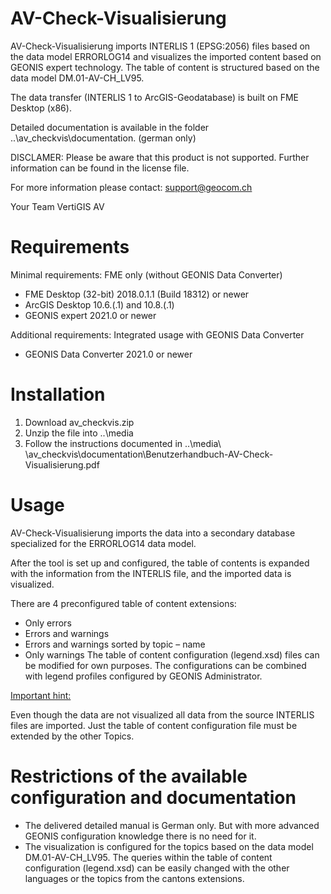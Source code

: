 # AV-Check-Visualisierung 
AV-Check-Visualisierung imports INTERLIS 1 (EPSG:2056) files based on the data model ERRORLOG14 and visualizes the imported content based on GEONIS expert technology. The table of content is structured based on the data model DM.01-AV-CH_LV95.

The data transfer (INTERLIS 1 to ArcGIS-Geodatabase) is built on FME Desktop (x86).

Detailed documentation is available in the folder ..\av_checkvis\documentation. (german only)

DISCLAMER: Please be aware that this product is not supported. Further information can be found in the license file.

For more information please contact: support@geocom.ch

Your Team VertiGIS AV

# Requirements
Minimal requirements: FME only (without GEONIS Data Converter)
* FME Desktop (32-bit) 2018.0.1.1 (Build 18312) or newer
* ArcGIS Desktop 10.6.(.1) and 10.8.(.1)
* GEONIS expert 2021.0 or newer

Additional requirements: Integrated usage with GEONIS Data Converter 
* GEONIS Data Converter 2021.0 or newer

# Installation

1.	Download av_checkvis.zip
2.	Unzip the file into ..\media
3.	Follow the instructions documented in ..\media\ \av_checkvis\documentation\Benutzerhandbuch-AV-Check-Visualisierung.pdf

# Usage

AV-Check-Visualisierung imports the data into a secondary database specialized for the ERRORLOG14 data model.

After the tool is set up and configured, the table of contents is expanded with the information from the INTERLIS file, and the imported data is visualized.

There are 4 preconfigured table of content extensions:

*	Only errors
*	Errors and warnings
*	Errors and warnings sorted by topic – name
*	Only warnings
The table of content configuration (legend.xsd) files can be modified for own purposes.
The configurations can be combined with legend profiles configured by GEONIS Administrator.

<ins> Important hint: </ins>

Even though the data are not visualized all data from the source INTERLIS files are imported. Just the table of content configuration file must be extended by the other Topics.

# Restrictions of the available configuration and documentation

* The delivered detailed manual is German only. But with more advanced GEONIS configuration knowledge there is no need for it.
* The visualization is configured for the topics based on the data model DM.01-AV-CH_LV95. The queries within the table of content configuration (legend.xsd) can be easily changed with the other languages or the topics from the cantons extensions.
